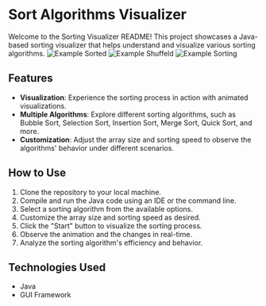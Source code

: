 # Sort Algorithms Visualizer

Welcome to the Sorting Visualizer README! This project showcases a Java-based sorting visualizer that helps understand and visualize various sorting algorithms.
![Example Sorted](https://imgur.com/oY3wgYG.png)
![Example Shuffeld](https://imgur.com/QD7xQm6.png)
![Example Sorting](https://imgur.com/vGwONhl.png)

## Features

- **Visualization**: Experience the sorting process in action with animated visualizations.
- **Multiple Algorithms**: Explore different sorting algorithms, such as Bubble Sort, Selection Sort, Insertion Sort, Merge Sort, Quick Sort, and more.
- **Customization**: Adjust the array size and sorting speed to observe the algorithms' behavior under different scenarios.

## How to Use

1. Clone the repository to your local machine.
2. Compile and run the Java code using an IDE or the command line.
3. Select a sorting algorithm from the available options.
4. Customize the array size and sorting speed as desired.
5. Click the "Start" button to visualize the sorting process.
6. Observe the animation and the changes in real-time.
7. Analyze the sorting algorithm's efficiency and behavior.

## Technologies Used

- Java
- GUI Framework 
